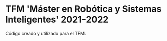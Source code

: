 # TFM 'Máster en Robótica y Sistemas Inteligentes' 2021-2022
Código creado y utilizado para el TFM.
